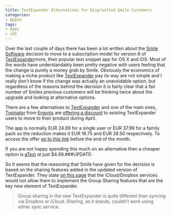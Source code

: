 ```yaml
---
title: TextExpander Alternatives for Disgruntled Smile Customers
categories: 
- Apple
tags:
- Apps
- iOS
---
```


Over the last couple of days there has been a lot written about the 
[Smile Software](https://smilesoftware.com/) decision to move to a subscription model for version 6 of 
[TextExpander](https://textexpander.com/)more, their popular text snippet app for OS X and iOS. Most of the words have understandably been pretty negative with users feeling that the change is purely a money grab by Smile. Obviously the economics of making a niche product like 
[TextExpander](https://textexpander.com/) pay its way are not simple and I really don't know if the change was actually an unavoidable option, but regardless of the reasons behind the decision it is fairly clear that a fair number of Smiles previous customers will be thinking twice about the upgrade and looking at alternative options.

There are a few alternatives to 
[TextExpander](https://textexpander.com/) and one of the main ones, 
[Typinator](http://www.ergonis.com/products/typinator/) from 
[Ergonis](http://www.ergonis.com) are 
[offering a discount](https://store.ergonis.com/products/typinator/?cp=TE1604W) to existing TextExpander users to move to their product during April.

The app is normally EUR 24.99 for a single user or EUR 37.99 for a family pack so the reduction makes it EUR 18.75 and EUR 28.50 respectively. To access the offer 
[go to this link](https://store.ergonis.com/products/typinator/?cp=TE1604W) before the end of the month.

If you are not happy spending this much on an alternative then a cheaper option is 
[aText](http://www.trankynam.com/atext/) at just $4.99.###UPDATE:


So it seems that the reasoning that Smile have given for the decision is based on the sharing features added in the updated version of TextExpander. They state 
[on this page](https://smilesoftware.com/blog/entry/textexpander-release-follow-up) that the iCloud/Dropbox services would not allow them to implement the Group Sharing features that are the key new element of TextExpander.


>Group sharing in the new TextExpander is quite different than syncing via Dropbox or iCloud. Sharing, as it stands, couldn’t work using either sync service.